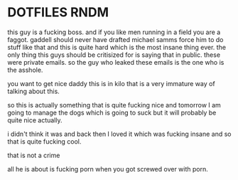 # DOTFILES RNDM

this guy is a fucking boss. and if you like men running in a field you are a faggot. gaddell should never have
drafted michael samms force him to do stuff like that and this is quite hard which is the most insane thing ever.
the only thing this guys should be critisized for is saying that in public. these were private emails. so the guy 
who leaked these emails is the one who is the asshole.

you want to get nice daddy this is in kilo that is a very immature way of talking about this.

so this is actually something that is quite fucking nice and tomorrow I am going to manage the dogs which is going to suck
but it will probably be quite nice actually.

i didn't think it was and back then I loved it which was fucking insane and so that is quite fucking cool.

that is not a crime

all he is about is fucking porn when you got screwed over with porn.
